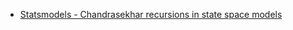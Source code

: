 -   [Statsmodels - Chandrasekhar recursions in state space
    models](#statsmodels---chandrasekhar-recursions-in-state-space-models)
